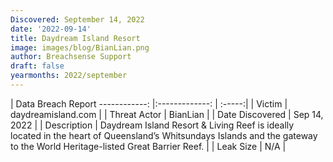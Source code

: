 ```yaml
---
Discovered: September 14, 2022
date: '2022-09-14'
title: Daydream Island Resort
image: images/blog/BianLian.png
author: Breachsense Support
draft: false
yearmonths: 2022/september
---
```



| Data Breach Report
------------:     |:-------------:    | :-----:|
| Victim      | daydreamisland.com      | 
| Threat Actor      | BianLian      | 
| Date Discovered      | Sep 14, 2022      | 
| Description      | Daydream Island Resort & Living Reef is ideally located in the heart of Queensland’s Whitsundays Islands and the gateway to the World Heritage-listed Great Barrier Reef.       | 
| Leak Size      | N/A      | 

